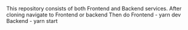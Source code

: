 This repository consists of both Frontend and Backend services.
After cloning navigate to Frontend or backend 
Then do 
Frontend - yarn dev
Backend - yarn start
